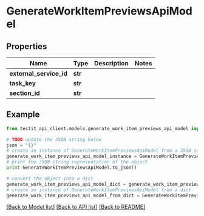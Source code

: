 # GenerateWorkItemPreviewsApiModel


## Properties
Name | Type | Description | Notes
------------ | ------------- | ------------- | -------------
**external_service_id** | **str** |  | 
**task_key** | **str** |  | 
**section_id** | **str** |  | 

## Example

```python
from testit_api_client.models.generate_work_item_previews_api_model import GenerateWorkItemPreviewsApiModel

# TODO update the JSON string below
json = "{}"
# create an instance of GenerateWorkItemPreviewsApiModel from a JSON string
generate_work_item_previews_api_model_instance = GenerateWorkItemPreviewsApiModel.from_json(json)
# print the JSON string representation of the object
print GenerateWorkItemPreviewsApiModel.to_json()

# convert the object into a dict
generate_work_item_previews_api_model_dict = generate_work_item_previews_api_model_instance.to_dict()
# create an instance of GenerateWorkItemPreviewsApiModel from a dict
generate_work_item_previews_api_model_from_dict = GenerateWorkItemPreviewsApiModel.from_dict(generate_work_item_previews_api_model_dict)
```
[[Back to Model list]](../README.md#documentation-for-models) [[Back to API list]](../README.md#documentation-for-api-endpoints) [[Back to README]](../README.md)


